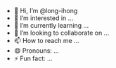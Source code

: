 - 👋 Hi, I’m @long-ihong
- 👀 I’m interested in ...
- 🌱 I’m currently learning ...
- 💞️ I’m looking to collaborate on ...
- 📫 How to reach me ...
- 😄 Pronouns: ...
- ⚡ Fun fact: ...

<!---
long-ihong/long-ihong is a ✨ special ✨ repository because its `README.md` (this file) appears on your GitHub profile.
You can click the Preview link to take a look at your changes.
--->
